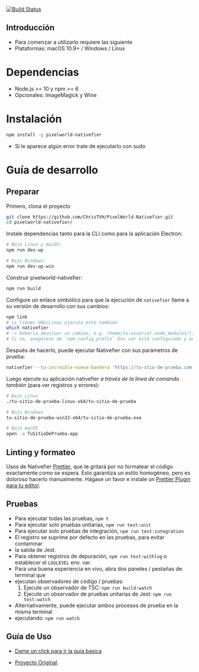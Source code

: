 [![Build Status](https://github.com/ChrisTVH/PixelWorld-Nativefier/workflows/ci/badge.svg)](https://github.com/ChrisTVH/PixelWorld-Nativefier/actions?query=workflow%3Aci)

## Introducción

- Para comenzar a utilizarlo requiere las siguiente
- Plataformas: macOS 10.9+ / Windows / Linux

# Dependencias

- Node.js >= 10 y npm >= 6
- Opcionales: ImageMagick y Wine

# Instalación

```bash
npm install -g pixelworld-nativefier
```

- Si le aparece algún error trate de ejecutarlo con sudo


# Guía de desarrollo

## Preparar

Primero, clona el proyecto

```bash
git clone https://github.com/ChrisTVH/PixelWorld-Nativefier.git
cd pixelworld-nativefier/
```

Instale dependencias tanto para la CLI como para la aplicación Electron:

```bash
# Bajo Linux y macOS:
npm run dev-up

# Bajo Windows:
npm run dev-up-win
```

Construir pixelworld-nativefier:

```bash
npm run build
```

Configure un enlace simbólico para que la ejecución de `nativefier` llame a su versión de desarrollo con sus cambios:

```bash
npm link
# si tienes GNU/Linux ejecuta esto también
which nativefier
# -> Debería devolver un camino, e.g. /home/tu-usuario/.node_modules/lib/node_modules/nativefier
# Si no, asegúrese de `npm_config_prefix` Env var está configurado y en tu `RUTA`
```

Después de hacerlo, puede ejecutar Nativefier con sus parámetros de prueba:

```bash
nativefier --tu-increíble-nueva-bandera 'https://tu-stio-de-prueba.com'
```

Luego ejecute su aplicación nativefier _a través de la línea de comando también_ (para ver registros y errores):

```bash
# Bajo Linux
./tu-sitio-de-prueba-linux-x64/tu-sitio-de-prueba

# Bajo Windows
tu-sitio-de-prueba-win32-x64/tu-sitio-de-prueba.exe

# Bajo macOS
open -a TuSitioDePrueba.app
```

## Linting y formateo

Usos de Nativefier [Prettier](https://prettier.io/), que te gritará por
no formatear el código exactamente como se espera. Esto garantiza un estilo homogéneo,
pero es doloroso hacerlo manualmente. Hágase un favor e instale un
[Prettier Plugin para tu editor](https://prettier.io/docs/en/editors.html).

## Pruebas

- Para ejecutar todas las pruebas, `npm t`
- Para ejecutar solo pruebas unitarias, `npm run test:unit`
- Para ejecutar solo pruebas de integración, `npm run test:integration`
- El registro se suprime por defecto en las pruebas, para evitar contaminar
- la salida de Jest.
- Para obtener registros de depuración, `npm run test:withlog` o establecer el `LOGLEVEL` env. var.
- Para una buena experiencia en vivo, abra dos paneles / pestañas de terminal que
- ejecutan observadores de código / pruebas:
  1. Ejecute un observador de TSC: `npm run build:watch`
  2. Ejecute un observador de pruebas unitarias de Jest: `npm run test:watch`
- Alternativamente, puede ejecutar ambos procesos de prueba en la misma terminal
- ejecutando: `npm run watch`

## Guía de Uso

- [Dame un click para ir la guía basica](https://github.com/jiahaog/nativefier/blob/master/README.md)

- [Proyecto Original](https://github.com/jiahaog/nativefier).